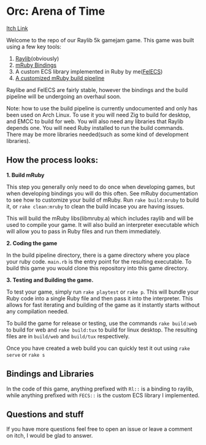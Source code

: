 # Orc: Arena of Time

[Itch Link](https://tradam.itch.io/orc-arena-of-time)

Welcome to the repo of our Raylib 5k gamejam game. This game was built using a few key tools:

1. [Raylib](https://github.com/raysan5/raylib)(obviously)
2. [mRuby Bindings](https://github.com/realtradam/mruby-raylib)
3. A custom ECS library implemented in Ruby by me([FelECS](https://github.com/realtradam/FelECS))
4. [A customized mRuby build pipeline](https://github.com/realtradam/FelFlameEngine)

Raylibe and FelECS are fairly stable, however the bindings and the build pipeline will be undergoing an overhaul soon.

Note: how to use the build pipeline is currently undocumented and only has been used on Arch Linux. To use it you will need Zig to build for desktop, and EMCC to build for web. You will also need any libraries that Raylib depends one. You will need Ruby installed to run the build commands. There may be more libraries needed(such as some kind of development libraries).

## How the process looks:
**1. Build mRuby**

This step you generally only need to do once when developing games, but when developing bindings you will do this often. See mRuby documentation to see how to customize your build of mRuby. Run `rake build:mruby` to build it, or `rake clean:mruby` to clean the build incase you are having issues.

This will build the mRuby libs(libmruby.a) which includes raylib and will be used to compile your game. It will also build an interpreter executable which will allow you to pass in Ruby files and run them immediately.

**2. Coding the game**

In the build pipeline directory, there is a game directory where you place your ruby code. `main.rb` is the entry point for the resulting executable. To build this game you would clone this repository into this game directory.

**3. Testing and Building the game.**

To test your game, simply run `rake playtest` or `rake p`. This will bundle your Ruby code into a single Ruby file and then pass it into the interpreter. This allows for fast iterating and building of the game as it instantly starts without any compilation needed.

To build the game for release or testing, use the commands `rake build:web` to build for web and `rake build:tux` to build for linux desktop. The resulting files are in `build/web` and `build/tux` respectively.

Once you have created a web build you can quickly test it out using `rake serve` or `rake s`

## Bindings and Libraries
In the code of this game, anything prefixed with `Rl::` is a binding to raylib, while anything prefixed with `FECS::` is the custom ECS library I implemented.

## Questions and stuff
If you have more questions feel free to open an issue or leave a comment on itch, I would be glad to answer.
